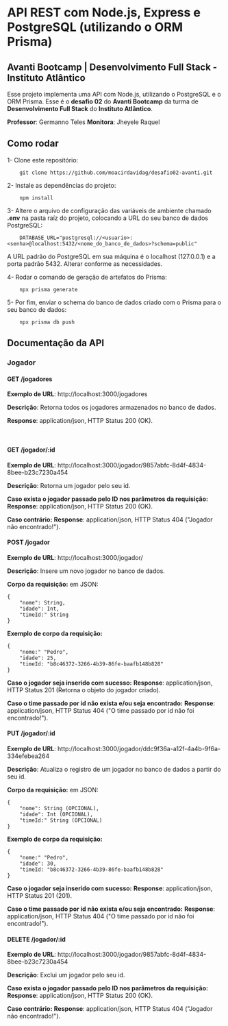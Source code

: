 # API REST com Node.js, Express e PostgreSQL (utilizando o ORM Prisma)
## Avanti Bootcamp | Desenvolvimento Full Stack - Instituto Atlântico

Esse projeto implementa uma API com Node.js, utilizando o PostgreSQL e o ORM Prisma. Esse é o **desafio 02** do **Avanti Bootcamp** da turma de **Desenvolvimento Full Stack** do **Instituto Atlântico**. 

**Professor**: Germanno Teles
**Monitora**: Jheyele Raquel

## Como rodar

1- Clone este repositório:
```
    git clone https://github.com/moacirdavidag/desafio02-avanti.git
```

2- Instale as dependências do projeto:

```
    npm install
```

3- Altere o arquivo de configuração das variáveis de ambiente chamado **.env** na pasta raíz do projeto, colocando a URL do seu banco de dados PostgreSQL:

```
    DATABASE_URL="postgresql://<usuario>:<senha>@localhost:5432/<nome_do_banco_de_dados>?schema=public"
```

A URL padrão do PostgreSQL em sua máquina é o localhost (127.0.0.1) e a porta padrão 5432. Alterar conforme as necessidades.

4- Rodar o comando de geração de artefatos do Prisma:

```
    npx prisma generate
```

5- Por fim, enviar o schema do banco de dados criado com o Prisma para o seu banco de dados:

```
    npx prisma db push
```

## Documentação da API

### Jogador

#### GET /jogadores 

**Exemplo de URL**: http://localhost:3000/jogadores

**Descrição**: Retorna todos os jogadores armazenados no banco de dados.

**Response**: application/json, HTTP Status 200 (OK).

<br />

#### GET /jogador/:id 

**Exemplo de URL**: http://localhost:3000/jogador/9857abfc-8d4f-4834-8bee-b23c7230a454

**Descrição**: Retorna um jogador pelo seu id.

**Caso exista o jogador passado pelo ID nos parâmetros da requisição:**
**Response**: application/json, HTTP Status 200 (OK).

**Caso contrário:**
**Response**: application/json, HTTP Status 404 ("Jogador não encontrado!").

#### POST /jogador 

**Exemplo de URL**: http://localhost:3000/jogador/

**Descrição**: Insere um novo jogador no banco de dados.

**Corpo da requisição:** em JSON:

```
{
    "nome": String,
    "idade": Int,
    "timeId:" String
}
```
**Exemplo de corpo da requisição:**

```
{
    "nome:" "Pedro",
    "idade": 25,
    "timeId: "b8c46372-3266-4b39-86fe-baafb148b828"
}
```

**Caso o jogador seja inserido com sucesso:**
**Response**: application/json, HTTP Status 201 (Retorna o objeto do jogador criado).

**Caso o time passado por id não exista e/ou seja encontrado:**
**Response**: application/json, HTTP Status 404 ("O time passado por id não foi encontrado!").

#### PUT /jogador/:id 

**Exemplo de URL**: http://localhost:3000/jogador/ddc9f36a-a12f-4a4b-9f6a-334efebea264

**Descrição**: Atualiza o registro de um jogador no banco de dados a partir do seu id.

**Corpo da requisição:** em JSON:

```
{
    "nome": String (OPCIONAL),
    "idade": Int (OPCIONAL),
    "timeId:" String (OPCIONAL)
}
```
**Exemplo de corpo da requisição:**

```
{
    "nome:" "Pedro",
    "idade": 30,
    "timeId: "b8c46372-3266-4b39-86fe-baafb148b828"
}
```

**Caso o jogador seja inserido com sucesso:**
**Response**: application/json, HTTP Status 201 (201).

**Caso o time passado por id não exista e/ou seja encontrado:**
**Response**: application/json, HTTP Status 404 ("O time passado por id não foi encontrado!").

#### DELETE /jogador/:id 

**Exemplo de URL**: http://localhost:3000/jogador/9857abfc-8d4f-4834-8bee-b23c7230a454

**Descrição**: Exclui um jogador pelo seu id.

**Caso exista o jogador passado pelo ID nos parâmetros da requisição:**
**Response**: application/json, HTTP Status 200 (OK).

**Caso contrário:**
**Response**: application/json, HTTP Status 404 ("Jogador não encontrado!").